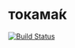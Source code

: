 # токама́к

[![Build Status](https://travis-ci.org/FluxML/Tokamak.svg?branch=master)](https://travis-ci.org/FluxML/Tokamak)
